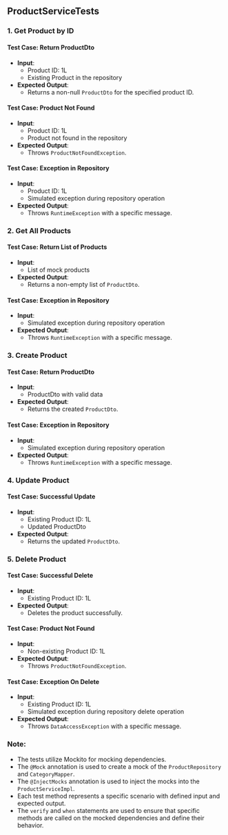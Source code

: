## ProductServiceTests

### 1. Get Product by ID

#### Test Case: Return ProductDto
- **Input**:
    - Product ID: 1L
    - Existing Product in the repository
- **Expected Output**:
    - Returns a non-null `ProductDto` for the specified product ID.

#### Test Case: Product Not Found
- **Input**:
    - Product ID: 1L
    - Product not found in the repository
- **Expected Output**:
    - Throws `ProductNotFoundException`.

#### Test Case: Exception in Repository
- **Input**:
    - Product ID: 1L
    - Simulated exception during repository operation
- **Expected Output**:
    - Throws `RuntimeException` with a specific message.

### 2. Get All Products

#### Test Case: Return List of Products
- **Input**:
    - List of mock products
- **Expected Output**:
    - Returns a non-empty list of `ProductDto`.

#### Test Case: Exception in Repository
- **Input**:
    - Simulated exception during repository operation
- **Expected Output**:
    - Throws `RuntimeException` with a specific message.

### 3. Create Product

#### Test Case: Return ProductDto
- **Input**:
    - ProductDto with valid data
- **Expected Output**:
    - Returns the created `ProductDto`.

#### Test Case: Exception in Repository
- **Input**:
    - Simulated exception during repository operation
- **Expected Output**:
    - Throws `RuntimeException` with a specific message.

### 4. Update Product

#### Test Case: Successful Update
- **Input**:
    - Existing Product ID: 1L
    - Updated ProductDto
- **Expected Output**:
    - Returns the updated `ProductDto`.

### 5. Delete Product

#### Test Case: Successful Delete
- **Input**:
    - Existing Product ID: 1L
- **Expected Output**:
    - Deletes the product successfully.

#### Test Case: Product Not Found
- **Input**:
    - Non-existing Product ID: 1L
- **Expected Output**:
    - Throws `ProductNotFoundException`.

#### Test Case: Exception On Delete
- **Input**:
    - Existing Product ID: 1L
    - Simulated exception during repository delete operation
- **Expected Output**:
    - Throws `DataAccessException` with a specific message.

### Note:
- The tests utilize Mockito for mocking dependencies.
- The `@Mock` annotation is used to create a mock of the `ProductRepository` and `CategoryMapper`.
- The `@InjectMocks` annotation is used to inject the mocks into the `ProductServiceImpl`.
- Each test method represents a specific scenario with defined input and expected output.
- The `verify` and `when` statements are used to ensure that specific methods are called on the mocked dependencies and define their behavior.

